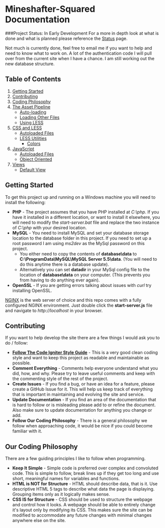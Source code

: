 Mineshafter-Squared Documentation
=================================

###Project Status: In Early Development
For a more in depth look at what is done and what is planned please reference the [Status](Mineshafter-Squared-Web/blob/master/docs/Status.md) page.

Not much is currently done, feel free to email me if you want to help and need to know what to work on.  A lot of the authentication code I will pull
over from the current site when I have a chance.  I am still working out the new database structure.

Table of Contents
------------------
1.  [Getting Started](#getting-started)
2.  [Contributing](#contributing)
3.  [Coding Philosophy](#our-coding-philosophy)
4.  [The Asset Pipeline](Mineshafter-Squared-Web/blob/master/docs/Assets.md)
    *   [Auto-loading](Mineshafter-Squared-Web/blob/master/docs/Assets.md#what-is-auto-loaded)
    *   [Loading Other Files](Mineshafter-Squared-Web/blob/master/docs/Assets.md#how-to-load-other-files)
    *   [Using LESS](Mineshafter-Squared-Web/blob/master/docs/Assets.md#you-can-use-less)
5.  [CSS and LESS](Mineshafter-Squared-Web/blob/master/docs/CSS.md)
    *   [Autoloaded Files](Mineshafter-Squared-Web/blob/master/docs/CSS.md#auto-loaded-files)
    *   [LESS Utilities](Mineshafter-Squared-Web/blob/master/docs/CSS.md#specific-less-utilities)
        *   [Colors](Mineshafter-Squared-Web/blob/master/docs/CSS.md#colors-colorsless)
6.  [JavaScript](Mineshafter-Squared-Web/blob/master/docs/JavaScript.md)
    *   [Autoloaded Files](Mineshafter-Squared-Web/blob/master/docs/JavaScript.md#auto-loaded-files)
    *   [Object Oriented](Mineshafter-Squared-Web/blob/master/docs/JavaScript.md#object-oriented-javascript)
6.  [Views](Mineshafter-Squared-Web/blob/master/docs/Views.md)
    *   [Default View](Mineshafter-Squared-Web/blob/master/docs/Views.md#default-view)

Getting Started
---------------
To get this project up and running on a Windows machine you will need to install the following:
*   __PHP__ - The project assumes that you have PHP installed at _C:\php_. If you have it installed in a different location, or want to install it elsewhere, you will need to modify the _start-server.bat_ file and replace the two instance of _C:\php_ with your desired location.
*   __MySQL__ - You need to install MySQL and set your database storage location to the database folder in this project.  If you need to set up a root password I am using _ms2dev_ as the MySql password on this project.
    *   You either need to copy the contents of **database\data** to **C:\ProgramData\MySQL\MySQL Server 5.5\data**. (You will need to do this anytime there is a database update).
    *   Alternatively you can set **datadir** in your MySql config file to the location of **database\data** on your computer. (This prevents you from having to do anything ever again).
*   __OpenSSL__ - If you are getting errors talking about issues with _curl_ try installing OpenSSL.

[NGINX](http://www.nginx.org/) is the web server of choice and this repo comes with a fully configured NGINX environment. Just double click the **start-server.js** file and navigate to _http://localhost_ in your browser.

Contributing
------------
If you want to help develop the site there are a few things I would ask you to do / follow:
*   __[Follow The Code Igniter Style Guide](http://ellislab.com/codeigniter/user-guide/general/styleguide.html)__ - This is a very good clean coding style and want to keep this project as readable and maintainable as possible.
*   __Comment Everything__ - Comments help everyone understand what you did, how, and why.  Please try to leave useful comments and keep with the commenting style of the rest of the project.
*   __Create Issues__ - If you find a bug, or have an idea for a feature, please create a GitHub Issue for it.  This will help us keep track of everything that is important in maintaining and evolving the site and service.
*   __Update Documentation__ - If you find an area of the documentation that is hard to follow or is misleading please add to or refine the document.  Also make sure to update documentation for anything you change or add.
*   __Follow Our Coding Philosophy__ - There is a general philosophy we follow when approaching code, it would be nice if you could become familiar with it.

Our Coding Philosophy
---------------------
There are a few guiding principles I like to follow when programming.
*   __Keep It Simple__ - Simple code is preferred over complex and convoluted code.  This is simple to follow, break lines up if they get too long and use short, meaningful names for variables and functions.
*   __HTML is NOT for Structure__ - HTML should describe data, that is it.  Use descriptive HTML 5 tags to describe what data the page is displaying.  Grouping items only as it logically makes sense.
*   __CSS IS for Structure__ - CSS should be used to structure the webpage and control how it looks.  A webpage should be able to entirely change it's layout only by modifying its CSS.  This makes sure the site can be modified to accommodate any future changes with minimal changes anywhere else on the site.